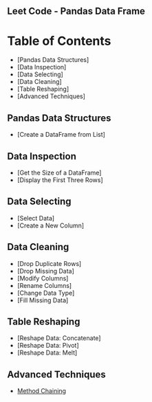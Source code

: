 ## Leet Code - Pandas Data Frame

# Table of Contents

- [Pandas Data Structures]
- [Data Inspection]
- [Data Selecting]
- [Data Cleaning]
- [Table Reshaping]
- [Advanced Techniques]

## Pandas Data Structures
- [Create a DataFrame from List]

## Data Inspection
- [Get the Size of a DataFrame]
- [Display the First Three Rows]

## Data Selecting
- [Select Data]
- [Create a New Column]

## Data Cleaning
- [Drop Duplicate Rows]
- [Drop Missing Data]
- [Modify Columns]
- [Rename Columns]
- [Change Data Type]
- [Fill Missing Data]

## Table Reshaping
- [Reshape Data: Concatenate]
- [Reshape Data: Pivot]
- [Reshape Data: Melt]

## Advanced Techniques
- [Method Chaining](#method-chaining)

